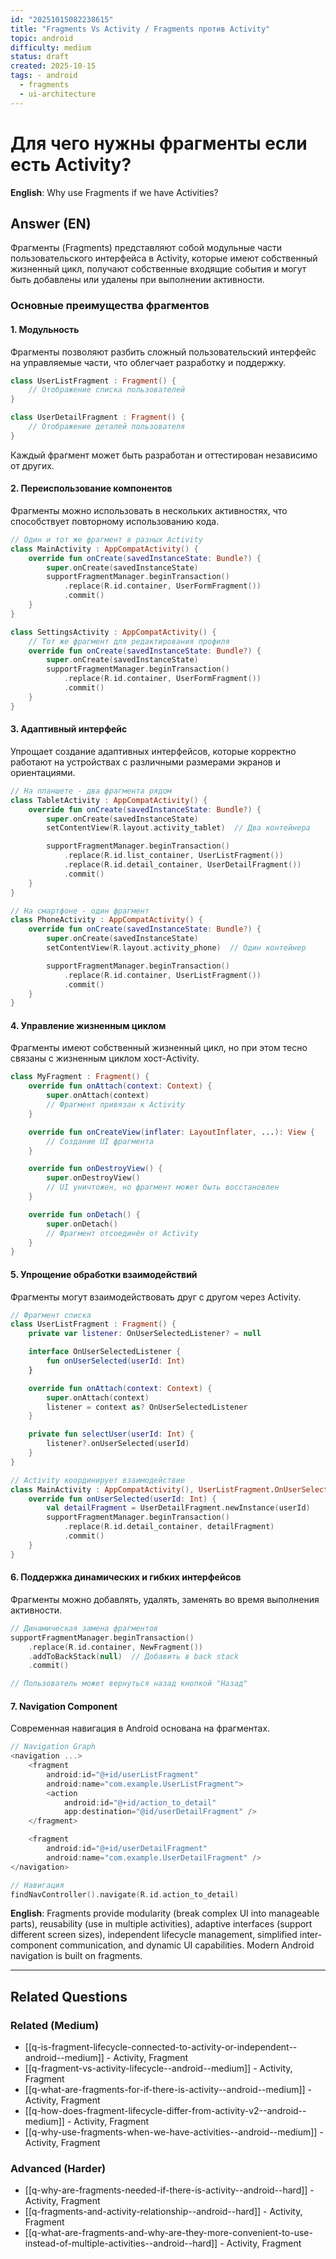 ```yaml
---
id: "20251015082238615"
title: "Fragments Vs Activity / Fragments против Activity"
topic: android
difficulty: medium
status: draft
created: 2025-10-15
tags: - android
  - fragments
  - ui-architecture
---
```

# Для чего нужны фрагменты если есть Activity?

**English**: Why use Fragments if we have Activities?

## Answer (EN)
Фрагменты (Fragments) представляют собой модульные части пользовательского интерфейса в Activity, которые имеют собственный жизненный цикл, получают собственные входящие события и могут быть добавлены или удалены при выполнении активности.

### Основные преимущества фрагментов

#### 1. Модульность

Фрагменты позволяют разбить сложный пользовательский интерфейс на управляемые части, что облегчает разработку и поддержку.

```kotlin
class UserListFragment : Fragment() {
    // Отображение списка пользователей
}

class UserDetailFragment : Fragment() {
    // Отображение деталей пользователя
}
```

Каждый фрагмент может быть разработан и оттестирован независимо от других.

#### 2. Переиспользование компонентов

Фрагменты можно использовать в нескольких активностях, что способствует повторному использованию кода.

```kotlin
// Один и тот же фрагмент в разных Activity
class MainActivity : AppCompatActivity() {
    override fun onCreate(savedInstanceState: Bundle?) {
        super.onCreate(savedInstanceState)
        supportFragmentManager.beginTransaction()
            .replace(R.id.container, UserFormFragment())
            .commit()
    }
}

class SettingsActivity : AppCompatActivity() {
    // Тот же фрагмент для редактирования профиля
    override fun onCreate(savedInstanceState: Bundle?) {
        super.onCreate(savedInstanceState)
        supportFragmentManager.beginTransaction()
            .replace(R.id.container, UserFormFragment())
            .commit()
    }
}
```

#### 3. Адаптивный интерфейс

Упрощает создание адаптивных интерфейсов, которые корректно работают на устройствах с различными размерами экранов и ориентациями.

```kotlin
// На планшете - два фрагмента рядом
class TabletActivity : AppCompatActivity() {
    override fun onCreate(savedInstanceState: Bundle?) {
        super.onCreate(savedInstanceState)
        setContentView(R.layout.activity_tablet)  // Два контейнера

        supportFragmentManager.beginTransaction()
            .replace(R.id.list_container, UserListFragment())
            .replace(R.id.detail_container, UserDetailFragment())
            .commit()
    }
}

// На смартфоне - один фрагмент
class PhoneActivity : AppCompatActivity() {
    override fun onCreate(savedInstanceState: Bundle?) {
        super.onCreate(savedInstanceState)
        setContentView(R.layout.activity_phone)  // Один контейнер

        supportFragmentManager.beginTransaction()
            .replace(R.id.container, UserListFragment())
            .commit()
    }
}
```

#### 4. Управление жизненным циклом

Фрагменты имеют собственный жизненный цикл, но при этом тесно связаны с жизненным циклом хост-Activity.

```kotlin
class MyFragment : Fragment() {
    override fun onAttach(context: Context) {
        super.onAttach(context)
        // Фрагмент привязан к Activity
    }

    override fun onCreateView(inflater: LayoutInflater, ...): View {
        // Создание UI фрагмента
    }

    override fun onDestroyView() {
        super.onDestroyView()
        // UI уничтожен, но фрагмент может быть восстановлен
    }

    override fun onDetach() {
        super.onDetach()
        // Фрагмент отсоединён от Activity
    }
}
```

#### 5. Упрощение обработки взаимодействий

Фрагменты могут взаимодействовать друг с другом через Activity.

```kotlin
// Фрагмент списка
class UserListFragment : Fragment() {
    private var listener: OnUserSelectedListener? = null

    interface OnUserSelectedListener {
        fun onUserSelected(userId: Int)
    }

    override fun onAttach(context: Context) {
        super.onAttach(context)
        listener = context as? OnUserSelectedListener
    }

    private fun selectUser(userId: Int) {
        listener?.onUserSelected(userId)
    }
}

// Activity координирует взаимодействие
class MainActivity : AppCompatActivity(), UserListFragment.OnUserSelectedListener {
    override fun onUserSelected(userId: Int) {
        val detailFragment = UserDetailFragment.newInstance(userId)
        supportFragmentManager.beginTransaction()
            .replace(R.id.detail_container, detailFragment)
            .commit()
    }
}
```

#### 6. Поддержка динамических и гибких интерфейсов

Фрагменты можно добавлять, удалять, заменять во время выполнения активности.

```kotlin
// Динамическая замена фрагментов
supportFragmentManager.beginTransaction()
    .replace(R.id.container, NewFragment())
    .addToBackStack(null)  // Добавить в back stack
    .commit()

// Пользователь может вернуться назад кнопкой "Назад"
```

#### 7. Navigation Component

Современная навигация в Android основана на фрагментах.

```kotlin
// Navigation Graph
<navigation ...>
    <fragment
        android:id="@+id/userListFragment"
        android:name="com.example.UserListFragment">
        <action
            android:id="@+id/action_to_detail"
            app:destination="@id/userDetailFragment" />
    </fragment>

    <fragment
        android:id="@+id/userDetailFragment"
        android:name="com.example.UserDetailFragment" />
</navigation>

// Навигация
findNavController().navigate(R.id.action_to_detail)
```

**English**: Fragments provide modularity (break complex UI into manageable parts), reusability (use in multiple activities), adaptive interfaces (support different screen sizes), independent lifecycle management, simplified inter-component communication, and dynamic UI capabilities. Modern Android navigation is built on fragments.

---

## Related Questions

### Related (Medium)
- [[q-is-fragment-lifecycle-connected-to-activity-or-independent--android--medium]] - Activity, Fragment
- [[q-fragment-vs-activity-lifecycle--android--medium]] - Activity, Fragment
- [[q-what-are-fragments-for-if-there-is-activity--android--medium]] - Activity, Fragment
- [[q-how-does-fragment-lifecycle-differ-from-activity-v2--android--medium]] - Activity, Fragment
- [[q-why-use-fragments-when-we-have-activities--android--medium]] - Activity, Fragment

### Advanced (Harder)
- [[q-why-are-fragments-needed-if-there-is-activity--android--hard]] - Activity, Fragment
- [[q-fragments-and-activity-relationship--android--hard]] - Activity, Fragment
- [[q-what-are-fragments-and-why-are-they-more-convenient-to-use-instead-of-multiple-activities--android--hard]] - Activity, Fragment
